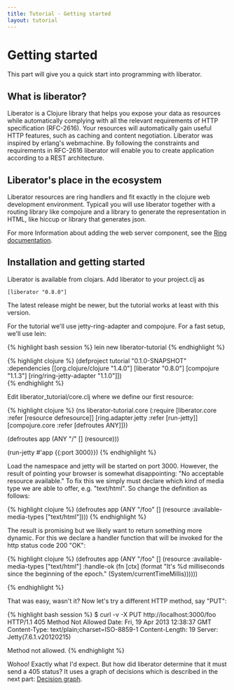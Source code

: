 ```yaml
---
title: Tutorial - Getting started
layout: tutorial
---
```

# Getting started

This part will give you a quick start into programming with liberator.

## What is liberator?

Liberator is a Clojure library that helps you expose your data as
resources while automatically complying with all the relevant
requirements of HTTP specification (RFC-2616). Your resources will
automatically gain useful HTTP features, such as caching and content
negotiation. Liberator was inspired by erlang's webmachine. By
following the constraints and requirements in RFC-2616 liberator will
enable you to create application according to a REST architecture.

## Liberator's place in the ecosystem

Liberator resources are ring handlers and fit exactly in the clojure
web development environment. Typicall you will use liberator together
with a routing library like compojure and a library to generate the
representation in HTML, like hiccup or library that generates json.

For more Information about adding the web server component, see the
[Ring documentation](https://github.com/ring-clojure/ring/wiki).

## Installation and getting started

Liberator is available from clojars. Add liberator to your project.clj as

````[liberator "0.8.0"]````

<div class="alert alert-info">The latest release might be newer, but the tutorial works at least
with this version.</div>

For the tutorial we'll use jetty-ring-adapter and compojure. For a
fast setup, we'll use lein:

{% highlight bash session %}
lein new liberator-tutorial
{% endhighlight %}

{% highlight clojure %}
(defproject tutorial "0.1.0-SNAPSHOT"
  :dependencies [[org.clojure/clojure "1.4.0"]
                 [liberator "0.8.0"]
                 [compojure "1.1.3"]
                 [ring/ring-jetty-adapter "1.1.0"]])  
{% endhighlight %}

Edit liberator_tutorial/core.clj where we define our first resource:

{% highlight clojure %}
(ns liberator-tutorial.core
  (:require [liberator.core :refer [resource defresource]]
            [ring.adapter.jetty :refer [run-jetty]]      
            [compojure.core :refer [defroutes ANY]]))

(defroutes app
  (ANY "/" [] (resource)))

(run-jetty #'app {{:port 3000}})
{% endhighlight %}

Load the namespace and jetty will be started on port 3000. However,
the result of pointing your browser is somewhat disappointing: 
"No acceptable resource available." To fix this we simply must
declare which kind of media type we are able to offer, e.g. 
"text/html". So change the definition as follows:

{% highlight clojure %}
(defroutes app
  (ANY "/foo" [] (resource :available-media-types ["text/html"])))
{% endhighlight %}

The result is promising but we likely want to return something more
dynamic. For this we declare a handler function that will be invoked
for the http status code 200 "OK":

{% highlight clojure %}
(defroutes app
  (ANY "/foo" [] (resource :available-media-types ["text/html"]
                           :handle-ok (fn [ctx]
                                        (format "<html>It's %d milliseconds since the beginning of the epoch."
                                                (System/currentTimeMillis))))))

{% endhighlight %}

That was easy, wasn't it? Now let's try a different HTTP method,
say "PUT":

{% highlight bash session %}
$ curl -v -X PUT http://localhost:3000/foo
HTTP/1.1 405 Method Not Allowed
Date: Fri, 19 Apr 2013 12:38:37 GMT
Content-Type: text/plain;charset=ISO-8859-1
Content-Length: 19
Server: Jetty(7.6.1.v20120215)

Method not allowed.
{% endhighlight %}

Wohoo! Exactly what I'd expect. But how did liberator determine that
it must send a 405 status? It uses a graph of decisions which is
described in the next part: [Decision graph](decision-graph.html).
